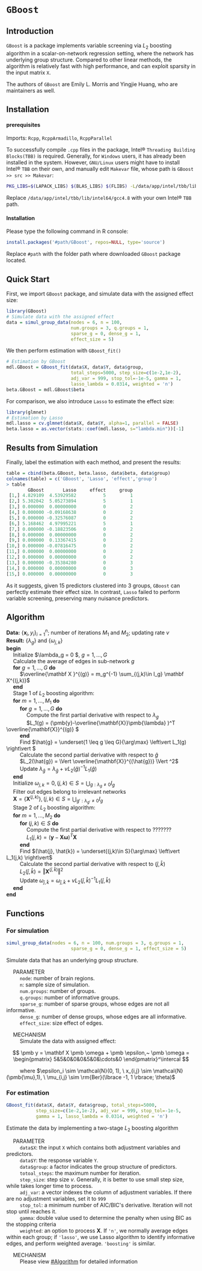 # `GBoost`

## Introduction

`GBoost` is a package implements variable screening via $L_2$ boosting algorithm in a scalar-on-network regression setting, where the network has underlying group structure. Compared to other linear methods, the algorithm is relatively fast with high performance, and can exploit sparsity in the input matrix `X`.

The authors of `GBoost` are Emily L. Morris and Yingjie Huang, who are maintainers as well.

## Installation

#### prerequisites

Imports: `Rcpp`, `RcppArmadillo`, `RcppParallel`

To successfully compile `.cpp` files in the package, Intel&reg; `Threading Building Blocks(TBB)` is required. Generally, for `Windows` users, it has already been installed in the system. However, `GNU/Linux` users might have to install Intel&reg; `TBB` on their own, and manually edit `Makevar` file, whose path is `GBoost >> src >> Makevar`:

```bash
PKG_LIBS=$(LAPACK_LIBS) $(BLAS_LIBS) $(FLIBS) -L/data/app/intel/tbb/lib/intel64/gcc4.8 -ltbb
```

Replace `/data/app/intel/tbb/lib/intel64/gcc4.8` with your own Intel&reg; `TBB` path.

#### Installation

Please type the following command in R console:

```R
install.packages('#path/GBoost', repos=NULL, type='source')
```

Replace `#path` with the folder path where downloaded `GBoost` package located.

## Quick Start

First, we import `GBoost` package, and simulate data with the assigned effect size:

```R
library(GBoost)
# Simulate data with the assigned effect
data = simul_group_data(nodes = 6, n = 100, 
                        num.groups = 3, q.groups = 1,
                        sparse_g = 0, dense_g = 1, 
                        effect_size = 5)
```

We then perform estimation with `GBoost_fit()`

```R
# Estimation by GBoost
mdl.GBoost = GBoost_fit(data$X, data$Y, data$group, 
                        total_steps=5000, step_size=c(1e-2,1e-2), 
                        adj_var = 999, stop_tol=-1e-5, gamma = 1, 
                        lasso_lambda = 0.0314, weighted = 'n')
beta.GBoost = mdl.GBoost$beta
```

For comparison, we also introduce `Lasso` to estimate the effect size:

```R
library(glmnet)
# Estimation by Lasso
mdl.lasso = cv.glmnet(data$X, data$Y, alpha=1, parallel = FALSE)
beta.lasso = as.vector(stats::coef(mdl.lasso, s="lambda.min"))[-1]
```

## Results from Simulation

Finally, label the estimation with each method, and present the results:

```R
table = cbind(beta.GBoost, beta.lasso, data$beta, data$group)
colnames(table) = c('GBoost', 'Lasso', 'effect','group')
> table
        GBoost       Lasso     effect     group
 [1,] 4.829109  4.53929582          5         1
 [2,] 5.302042  5.05273894          5         1
 [3,] 0.000000  0.00000000          0         2
 [4,] 0.000000 -0.09168638          0         2
 [5,] 0.000000 -0.32576087          0         2
 [6,] 5.168462  4.97995221          5         1
 [7,] 0.000000 -0.18823506          0         2
 [8,] 0.000000  0.00000000          0         2
 [9,] 0.000000  0.13367415          0         2
[10,] 0.000000 -0.07816475          0         2
[11,] 0.000000  0.00000000          0         2
[12,] 0.000000  0.00000000          0         2
[13,] 0.000000 -0.35384280          0         3
[14,] 0.000000  0.00000000          0         3
[15,] 0.000000  0.00000000          0         3
```

As it suggests, given 15 predictors clustered into 3 groups, `GBoost` can perfectly estimate their effect size. In contrast, `Lasso` failed to perform variable screening, preserving many nuisance predictors.

## Algorithm

**Data:** $\lbrace \mathbf x_i, y_i \rbrace ^n_{i=1};$ number of iterations $M_1$ and $M_2$; updating rate $v$  
**Result:** $\lbrace\lambda_g\rbrace$ and $\lbrace\omega_{j,k}\rbrace$  
**begin**  
&emsp; Initialize $\lambda_g = 0 $, $g = 1,...,G$  
&emsp; Calculate the average of edges in sub-network $g$  
&emsp; **for** $g=1,...,G$ **do**  
&emsp; &emsp; $\overline{\mathbf X }^{(g)} = m_g^{-1} \sum_{(j,k)\in I_g} \mathbf X^{(j,k)}$  
&emsp; **end**  
&emsp; Stage 1 of $L_2$ boosting algorithm:  
&emsp; **for** $m = 1,...,M_1$ **do**  
&emsp; &emsp; **for** $g = 1,...,G$ **do**  
&emsp; &emsp; &emsp; Compute the first partial derivative with respect to $\lambda_g$  
&emsp; &emsp; &emsp; $L_1(g) = (\pmb{y}-\overline{\mathbf{X}}\pmb{\lambda} )^T \overline{\mathbf{X}}^{(g)} $  
&emsp; &emsp; **end**  
&emsp; &emsp; Find $\hat{g} = \underset{1 \leq g \leq G}{\arg\max} \left\vert L_1(g) \right\vert $  
&emsp; &emsp; Calculate the second partial derivative with respect to $\hat{g}$  
&emsp; &emsp; $L_2(\hat{g}) = \Vert \overline{\mathbf{X}}^{(\hat{g})} \Vert ^2$  
&emsp; &emsp; Update $\lambda_{\hat{g}} = \lambda_{\hat{g}} + v L_2(\hat{g})^{-1}L_1(\hat{g})$  
&emsp; **end**  
&emsp; Initialize $\omega_{j,k} = 0, (j, k) \in S = \bigcup_{g:\lambda_g \neq 0} I_g$  
&emsp; Filter out edges belong to irrelevant networks  
&emsp; $\mathbf{X} = \lbrace\mathbf{X}^{(j,k)}\rbrace, (j, k) \in S = \bigcup_{g':\lambda_{g'} \neq 0} I_g$  
&emsp; Stage 2 of $L_2$ boosting algorithm:  
&emsp; **for** $m = 1,...,M_2$ **do**  
&emsp; &emsp; **for** $(j,k)\in S$ **do**  
&emsp; &emsp; &emsp; Compute the first partial derivative with respect to ???????  
&emsp; &emsp; &emsp; $L_1(j, k) = (\pmb{y} - \mathbf{X}\pmb{\omega})^T \mathbf{X}$  
&emsp; &emsp; **end**  
&emsp; &emsp; Find $(\hat{j}, \hat{k}) = \underset{(j,k)\in S}{\arg\max} \left\vert L_1(j,k) \right\vert$  
&emsp; &emsp; Calculate the second partial derivative with respect to $(\hat{j}, \hat{k})$  
&emsp; &emsp; $L_2(\hat{j}, \hat{k}) = \Vert \mathbf{X}^{(\hat{j}, \hat{k})} \Vert ^2$  
&emsp; &emsp; Update $\omega_{\hat{j}, \hat{k}} = \omega_{\hat{j}, \hat{k}} + v L_2(\hat{j}, \hat{k})^{-1}L_1(\hat{j}, \hat{k})$  
&emsp; **end**  
**end**

## Functions

### For simulation

```R
simul_group_data(nodes = 6, n = 100, num.groups = 3, q.groups = 1,
                        sparse_g = 0, dense_g = 1, effect_size = 5)
```

Simulate data that has an underlying group structure.

&emsp; $\pmb{\mathsf{PARAMETER}}$  
&emsp; &emsp; `node`: number of brain regions.  
&emsp; &emsp; `n`: sample size of simulation.  
&emsp; &emsp; `num.groups`: number of groups.  
&emsp; &emsp; `q.groups`: number of informative groups.  
&emsp; &emsp; `sparse_g`: number of sparse groups, whose edges are not all informative.  
&emsp; &emsp; `dense_g`: number of dense groups, whose edges are all informative.  
&emsp; &emsp; `effect_size`: size effect of edges.

&emsp; $\pmb{\mathsf{MECHANISM}}$  
&emsp; &emsp; Simulate the data with assigned effect:

$$
\pmb y = \mathbf X \pmb \omega + \pmb \epsilon,~
\pmb \omega = 
\begin{pmatrix}
5&5&0&0&0&5&0&\cdots&0
\end{pmatrix}^\intercal
$$


&emsp; &emsp; where $\epsilon_i \sim \mathcal{N}(0, 1), \ x_{i,j} \sim \mathcal{N}(\pmb{\mu},1), \ \mu_{i,j} \sim \rm{Ber}(\lbrace -1, 1 \rbrace; \theta)$

### For estimation

```R
GBoost_fit(data$X, data$Y, data$group, total_steps=5000, 
           step_size=c(1e-2,1e-2), adj_var = 999, stop_tol=-1e-5, 
           gamma = 1, lasso_lambda = 0.0314, weighted = 'n')
```

Estimate the data by implementing a two-stage $L_2$ boosting algorithm

&emsp; $\pmb{\mathsf{PARAMETER}}$  
&emsp; &emsp; `data$X`: the input `X` which contains both adjustment variables and predictors.   
&emsp; &emsp; `data$Y`: the response variable `Y`.   
&emsp; &emsp; `data$group`: a factor indicates the group structure of predictors.  
&emsp; &emsp; `totoal_steps`: the maximum number for iteration.  
&emsp; &emsp; `step_size`: step size $v$. Generally, it is better to use small step size, while takes longer time to process.  
&emsp; &emsp; `adj_var`: a vector indexes the column of adjustment variables. If there are no adjustment variables, set it to `999 `  
&emsp; &emsp; `stop_tol`: a minimum number of AIC/BIC's derivative. Iteration will not stop until reaches it.  
&emsp; &emsp; `gamma`: double value used to determine the penalty when using BIC as the stopping criteria   
&emsp; &emsp; `weighted`: an option to process $\mathbf{X}$. If `'n'`, we normally average edges within each group; if `'lasso'`, we use Lasso algorithm to identify informative edges, and perform weighted average. `'boosting'` is similar.

&emsp; $\pmb{\mathsf{MECHANISM}}$  
&emsp; &emsp; Please view [#Algorithm](#Algorithm) for detailed information
